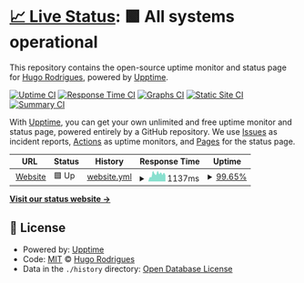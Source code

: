 # [📈 Live Status](https://hmrodrigues.github.io/status): <!--live status--> **🟩 All systems operational**

This repository contains the open-source uptime monitor and status page for [Hugo Rodrigues](https://hugorodrigues.xyz), powered by [Upptime](https://github.com/upptime/upptime).

[![Uptime CI](https://github.com/hmrodrigues/status/workflows/Uptime%20CI/badge.svg)](https://github.com/hmrodrigues/status/actions?query=workflow%3A%22Uptime+CI%22)
[![Response Time CI](https://github.com/hmrodrigues/status/workflows/Response%20Time%20CI/badge.svg)](https://github.com/hmrodrigues/status/actions?query=workflow%3A%22Response+Time+CI%22)
[![Graphs CI](https://github.com/hmrodrigues/status/workflows/Graphs%20CI/badge.svg)](https://github.com/hmrodrigues/status/actions?query=workflow%3A%22Graphs+CI%22)
[![Static Site CI](https://github.com/hmrodrigues/status/workflows/Static%20Site%20CI/badge.svg)](https://github.com/hmrodrigues/status/actions?query=workflow%3A%22Static+Site+CI%22)
[![Summary CI](https://github.com/hmrodrigues/status/workflows/Summary%20CI/badge.svg)](https://github.com/hmrodrigues/status/actions?query=workflow%3A%22Summary+CI%22)

With [Upptime](https://upptime.js.org), you can get your own unlimited and free uptime monitor and status page, powered entirely by a GitHub repository. We use [Issues](https://github.com/hmrodrigues/status/issues) as incident reports, [Actions](https://github.com/hmrodrigues/status/actions) as uptime monitors, and [Pages](https://hmrodrigues.github.io/status) for the status page.

<!--start: status pages-->
<!-- This summary is generated by Upptime (https://github.com/upptime/upptime) -->
<!-- Do not edit this manually, your changes will be overwritten -->
<!-- prettier-ignore -->
| URL | Status | History | Response Time | Uptime |
| --- | ------ | ------- | ------------- | ------ |
| <img alt="" src="https://favicons.githubusercontent.com/hugorodrigues.xyz" height="13"> [Website](https://hugorodrigues.xyz) | 🟩 Up | [website.yml](https://github.com/hmrodrigues/status/commits/HEAD/history/website.yml) | <details><summary><img alt="Response time graph" src="./graphs/website/response-time-week.png" height="20"> 1137ms</summary><br><a href="https://hmrodrigues.github.io/status/history/website"><img alt="Response time 1320" src="https://img.shields.io/endpoint?url=https%3A%2F%2Fraw.githubusercontent.com%2Fhmrodrigues%2Fstatus%2FHEAD%2Fapi%2Fwebsite%2Fresponse-time.json"></a><br><a href="https://hmrodrigues.github.io/status/history/website"><img alt="24-hour response time 2295" src="https://img.shields.io/endpoint?url=https%3A%2F%2Fraw.githubusercontent.com%2Fhmrodrigues%2Fstatus%2FHEAD%2Fapi%2Fwebsite%2Fresponse-time-day.json"></a><br><a href="https://hmrodrigues.github.io/status/history/website"><img alt="7-day response time 1137" src="https://img.shields.io/endpoint?url=https%3A%2F%2Fraw.githubusercontent.com%2Fhmrodrigues%2Fstatus%2FHEAD%2Fapi%2Fwebsite%2Fresponse-time-week.json"></a><br><a href="https://hmrodrigues.github.io/status/history/website"><img alt="30-day response time 1010" src="https://img.shields.io/endpoint?url=https%3A%2F%2Fraw.githubusercontent.com%2Fhmrodrigues%2Fstatus%2FHEAD%2Fapi%2Fwebsite%2Fresponse-time-month.json"></a><br><a href="https://hmrodrigues.github.io/status/history/website"><img alt="1-year response time 1320" src="https://img.shields.io/endpoint?url=https%3A%2F%2Fraw.githubusercontent.com%2Fhmrodrigues%2Fstatus%2FHEAD%2Fapi%2Fwebsite%2Fresponse-time-year.json"></a></details> | <details><summary><a href="https://hmrodrigues.github.io/status/history/website">99.65%</a></summary><a href="https://hmrodrigues.github.io/status/history/website"><img alt="All-time uptime 99.72%" src="https://img.shields.io/endpoint?url=https%3A%2F%2Fraw.githubusercontent.com%2Fhmrodrigues%2Fstatus%2FHEAD%2Fapi%2Fwebsite%2Fuptime.json"></a><br><a href="https://hmrodrigues.github.io/status/history/website"><img alt="24-hour uptime 98.62%" src="https://img.shields.io/endpoint?url=https%3A%2F%2Fraw.githubusercontent.com%2Fhmrodrigues%2Fstatus%2FHEAD%2Fapi%2Fwebsite%2Fuptime-day.json"></a><br><a href="https://hmrodrigues.github.io/status/history/website"><img alt="7-day uptime 99.65%" src="https://img.shields.io/endpoint?url=https%3A%2F%2Fraw.githubusercontent.com%2Fhmrodrigues%2Fstatus%2FHEAD%2Fapi%2Fwebsite%2Fuptime-week.json"></a><br><a href="https://hmrodrigues.github.io/status/history/website"><img alt="30-day uptime 99.84%" src="https://img.shields.io/endpoint?url=https%3A%2F%2Fraw.githubusercontent.com%2Fhmrodrigues%2Fstatus%2FHEAD%2Fapi%2Fwebsite%2Fuptime-month.json"></a><br><a href="https://hmrodrigues.github.io/status/history/website"><img alt="1-year uptime 99.72%" src="https://img.shields.io/endpoint?url=https%3A%2F%2Fraw.githubusercontent.com%2Fhmrodrigues%2Fstatus%2FHEAD%2Fapi%2Fwebsite%2Fuptime-year.json"></a></details>

<!--end: status pages-->

[**Visit our status website →**](https://hmrodrigues.github.io/status)

## 📄 License

- Powered by: [Upptime](https://github.com/upptime/upptime)
- Code: [MIT](./LICENSE) © [Hugo Rodrigues](https://hugorodrigues.xyz)
- Data in the `./history` directory: [Open Database License](https://opendatacommons.org/licenses/odbl/1-0/)
